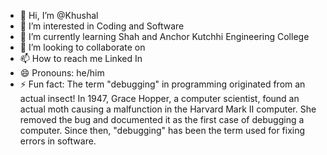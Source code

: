 - 👋 Hi, I’m @Khushal
- 👀 I’m interested in Coding and Software 
- 🌱 I’m currently learning Shah and Anchor Kutchhi Engineering College
- 💞️ I’m looking to collaborate on 
- 📫 How to reach me Linked In 
- 😄 Pronouns: he/him
- ⚡ Fun fact: The term "debugging" in programming originated from an actual insect! In 1947, Grace Hopper, a computer scientist, found an actual moth causing a malfunction in the Harvard Mark II computer. She removed the bug and documented it as the first case of debugging a computer. Since then, "debugging" has been the term used for fixing errors in software.





<!---
Khushal030405/Khushal030405 is a ✨ special ✨ repository because its `README.md` (this file) appears on your GitHub profile.
You can click the Preview link to take a look at your changes.
--->
